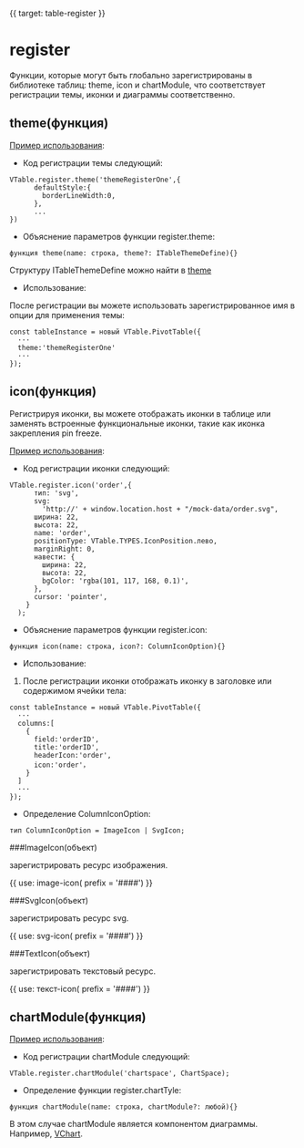 {{ target: table-register }}

# register

Функции, которые могут быть глобально зарегистрированы в библиотеке таблиц: theme, icon и chartModule, что соответствует регистрации темы, иконки и диаграммы соответственно.

## theme(функция)

[Пример использования](../demo/theme/register):

- Код регистрации темы следующий:

```
VTable.register.theme('themeRegisterOne',{
      defaultStyle:{
        borderLineWidth:0,
      },
      ...
})
```

- Объяснение параметров функции register.theme:

```
функция theme(name: строка, theme?: ITableThemeDefine){}
```

Структуру ITableThemeDefine можно найти в [theme](../option/ListTable#theme)

- Использование:

После регистрации вы можете использовать зарегистрированное имя в опции для применения темы:

```
const tableInstance = новый VTable.PivotTable({
  ···
  theme:'themeRegisterOne'
  ···
});
```

## icon(функция)

Регистрируя иконки, вы можете отображать иконки в таблице или заменять встроенные функциональные иконки, такие как иконка закрепления pin freeze.

[Пример использования](../demo/custom-render/custom-icon):

- Код регистрации иконки следующий:

```
VTable.register.icon('order',{
      тип: 'svg',
      svg:
        'http://' + window.location.host + "/mock-data/order.svg",
      ширина: 22,
      высота: 22,
      name: 'order',
      positionType: VTable.TYPES.IconPosition.лево,
      marginRight: 0,
      навести: {
        ширина: 22,
        высота: 22,
        bgColor: 'rgba(101, 117, 168, 0.1)',
      },
      cursor: 'pointer',
    }
  );
```

- Объяснение параметров функции register.icon:

```
функция icon(name: строка, icon?: ColumnIconOption){}
```

- Использование:

1. После регистрации иконки отображать иконку в заголовке или содержимом ячейки тела:

```
const tableInstance = новый VTable.PivotTable({
  ···
  columns:[
    {
      field:'orderID',
      title:'orderID',
      headerIcon:'order',
      icon:'order'，
    }
  ]
  ···
});
```

- Определение ColumnIconOption:

```
тип ColumnIconOption = ImageIcon | SvgIcon;
```

###ImageIcon(объект)

зарегистрировать ресурс изображения.

{{ use: image-icon(  prefix = '####') }}

###SvgIcon(объект)

зарегистрировать ресурс svg.

{{ use: svg-icon(  prefix = '####') }}

###TextIcon(объект)

зарегистрировать текстовый ресурс.

{{ use: текст-icon(  prefix = '####') }}

## chartModule(функция)

[Пример использования](../demo/cell-тип/chart):

- Код регистрации chartModule следующий:

```
VTable.register.chartModule('chartspace', ChartSpace);
```

- Определение функции register.chartTyle:

```
функция chartModule(name: строка, chartModule?: любой){}
```

В этом случае chartModule является компонентом диаграммы. Например, [VChart](https://visactor.io/vchart).

